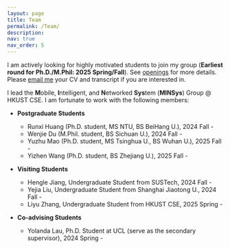 ```yaml
---
layout: page
title: Team
permalink: /Team/
description: 
nav: true
nav_order: 5
---
```


I am actively looking for highly motivated students to join my group (**Earliest round for Ph.D./M.Phil: 2025 Spring/Fall**). See [openings](https://xmouyang.github.io/opening/) for more details. Please <a href="mailto:xmouyang@cse.ust.hk">email me</a> your CV and transcript if you are interested in.

I lead the **M**obile, **I**ntelligent, and **N**etworked **Sys**tem (**MINSys**) Group @ HKUST CSE. I am fortunate to work with the following members:

- **Postgraduate Students**
    - Runxi Huang (Ph.D. student, MS NTU, BS BeiHang U.), 2024 Fall -
    - Wenjie Du (M.Phil. student, BS Sichuan U.), 2024 Fall -
    - Yuzhu Mao (Ph.D. student, MS Tsinghua U., BS Wuhan U.), 2025 Fall -
    - Yizhen Wang (Ph.D. student, BS Zhejiang U.), 2025 Fall -
 
- **Visiting Students**
    - Hengle Jiang, Undergraduate Student from SUSTech, 2024 Fall -
    - Yejia Liu, Undergraduate Student from Shanghai Jiaotong U., 2024 Fall -
    - Liyu Zhang, Undergraduate Student from HKUST CSE, 2025 Spring -

- **Co-advising Students**
    - Yolanda Lau, Ph.D. Student at UCL (serve as the secondary supervisor), 2024 Spring -
